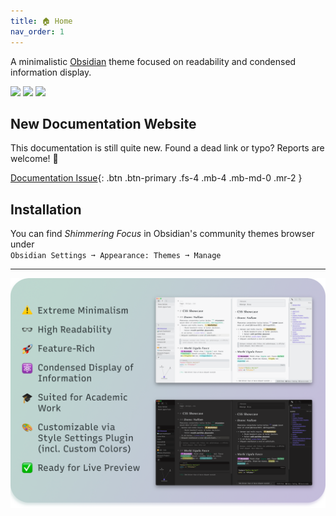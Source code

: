 ```yaml
---
title: 🏠 Home
nav_order: 1
---
```


A minimalistic [Obsidian](https://obsidian.md/) theme focused on readability and condensed information display.

![](https://img.shields.io/badge/downloads-12047-6E4E9B?style=plastic) ![](https://img.shields.io/github/last-commit/chrisgrieser/shimmering-focus?style=plastic) [![](https://img.shields.io/badge/changelog-click%20here-FFE800?style=plastic)](https://chrisgrieser.github.io/shimmering-focus/changelog/)

## New Documentation Website
This documentation is still quite new. Found a dead link or typo? Reports are welcome! 🙏

[Documentation Issue](https://github.com/chrisgrieser/shimmering-focus/issues/new?assignees=&labels=documentation&template=documentation_fix.yml&title=%5BDocs%5D%3A+){: .btn .btn-primary .fs-4 .mb-4 .mb-md-0 .mr-2 }

## Installation
You can find *Shimmering Focus* in Obsidian's community themes browser under  
`Obsidian Settings ➞ Appearance: Themes ➞ Manage`

---

![Promo Screenshot](images/Promo%20Screenshot/promo-screenshot.png)
